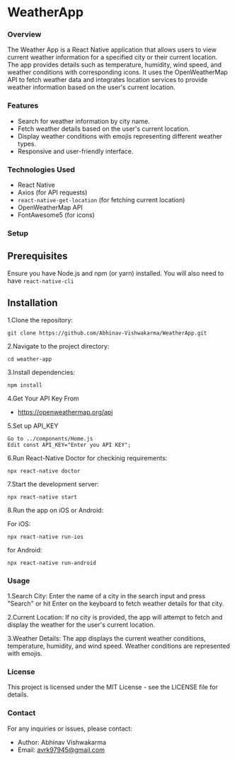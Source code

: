 # WeatherApp

### Overview
The Weather App is a React Native application that allows users to view current weather information for a specified city or their current location. The app provides details such as temperature, humidity, wind speed, and weather conditions with corresponding icons. It uses the OpenWeatherMap API to fetch weather data and integrates location services to provide weather information based on the user's current location.

### Features

* Search for weather information by city name.
* Fetch weather details based on the user's current location.
* Display weather conditions with emojis representing different weather types.
* Responsive and user-friendly interface.

### Technologies Used

* React Native
* Axios (for API requests)
* `react-native-get-location` (for fetching current location)
* OpenWeatherMap API
* FontAwesome5 (for icons)

### Setup

## Prerequisites

Ensure you have Node.js and npm (or yarn) installed. You will also need to have `react-native-cli`

## Installation

1.Clone the repository:

	git clone https://github.com/Abhinav-Vishwakarma/WeatherApp.git

2.Navigate to the project directory:

	cd weather-app

3.Install dependencies:

	npm install

4.Get Your API Key From 

* https://openweathermap.org/api
  
5.Set up API_KEY

	Go to ../components/Home.js
	Edit const API_KEY="Enter you API KEY";

6.Run React-Native Doctor for checkinig requirements:

	npx react-native doctor

7.Start the development server:

 	npx react-native start

8.Run the app on iOS or Android:

  For iOS:

	npx react-native run-ios

  for Android:

	npx react-native run-android

### Usage

1.Search City: Enter the name of a city in the search input and press "Search" or hit Enter on the keyboard to fetch weather details for that city.

2.Current Location: If no city is provided, the app will attempt to fetch and display the weather for the user's current location.

3.Weather Details: The app displays the current weather conditions, temperature, humidity, and wind speed. Weather conditions are represented with emojis.

### License

This project is licensed under the MIT License - see the LICENSE file for details.

### Contact

For any inquiries or issues, please contact:

* Author: Abhinav Vishwakarma
* Email: avrk97945@gmail.com
